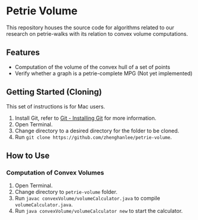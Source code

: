 # Petrie Volume
This repository houses the source code for algorithms related to our research on petrie-walks with its relation to convex volume computations.

## Features
- Computation of the volume of the convex hull of a set of points
- Verify whether a graph is a petrie-complete MPG (Not yet implemented)

## Getting Started (Cloning)
This set of instructions is for Mac users.
1. Install Git, refer to [Git - Installing Git](https://git-scm.com/book/en/v2/Getting-Started-Installing-Git) for more information.
2. Open Terminal.
3. Change directory to a desired directory for the folder to be cloned.
4. Run `git clone https://github.com/zhenghanlee/petrie-volume`.

## How to Use
### Computation of Convex Volumes
1. Open Terminal.
2. Change directory to `petrie-volume` folder.
3. Run `javac convexVolume/volumeCalculator.java` to compile `volumeCalculator.java`.
4. Run `java convexVolume/volumeCalculator new` to start the calculator.